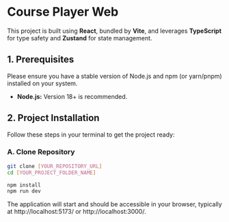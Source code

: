 # Course Player Web

This project is built using **React**, bundled by **Vite**, and leverages **TypeScript** for type safety and **Zustand** for state management.

## 1. Prerequisites

Please ensure you have a stable version of Node.js and npm (or yarn/pnpm) installed on your system.

* **Node.js:** Version 18+ is recommended.

## 2. Project Installation

Follow these steps in your terminal to get the project ready:

### A. Clone Repository

```bash
git clone [YOUR_REPOSITORY_URL]
cd [YOUR_PROJECT_FOLDER_NAME]

npm install
npm run dev
```


The application will start and should be accessible in your browser, typically at http://localhost:5173/ or http://localhost:3000/.